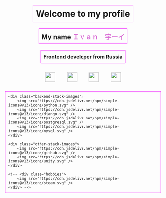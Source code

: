 <style>
    .block {
        display: flex;
        flex-direction: column;
    }

    .block>* {
        display: inline;
        margin: 10 auto;
        padding: 1vw;
        border: 0.02em solid rgb(238, 0, 255);
    }

    .frontend-stack-images,
    .backend-stack-images,
    .other-stack-images,
    .hobbies {
        display: flex;
        border: 0;
    }

    .frontend-stack-images>*,
    .backend-stack-images>*,
    .other-stack-images>*,
    .hobbies>* {
        margin: auto 2vw auto;
        height: 32px;
        width: 32px;
    }
</style>

<div class="block">
    <h1>Welcome to my profile</h1>
    <h2>My name <a style="color: orchid">Ｉｖａｎ　宇ーイ</a></h2>
    <h3>Frontend developer from Russia</h3>
    <div class="frontend-stack-images" style="border: 0;">
        <img src="https://cdn.jsdelivr.net/npm/simple-icons@v13/icons/html5.svg" />
        <img src="https://cdn.jsdelivr.net/npm/simple-icons@v13/icons/css3.svg" />
        <img src="https://cdn.jsdelivr.net/npm/simple-icons@v13/icons/javascript.svg" />
        <img src="https://cdn.jsdelivr.net/npm/simple-icons@v13/icons/react.svg" />
    </div>

    <div class="backend-stack-images">
        <img src="https://cdn.jsdelivr.net/npm/simple-icons@v13/icons/python.svg" />
        <img src="https://cdn.jsdelivr.net/npm/simple-icons@v13/icons/django.svg" />
        <img src="https://cdn.jsdelivr.net/npm/simple-icons@v13/icons/postgresql.svg" />
        <img src="https://cdn.jsdelivr.net/npm/simple-icons@v13/icons/mysql.svg" />
    </div>

    <div class="other-stack-images">
        <img src="https://cdn.jsdelivr.net/npm/simple-icons@v13/icons/github.svg" />
        <img src="https://cdn.jsdelivr.net/npm/simple-icons@v13/icons/unity.svg" />
    </div>

    <!-- <div class="hobbies">
        <img src="https://cdn.jsdelivr.net/npm/simple-icons@v13/icons/steam.svg" />
    </div> -->
</div>
